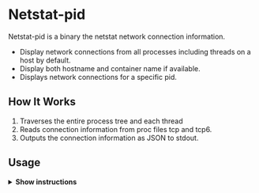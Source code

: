 # Netstat-pid 

Netstat-pid is a binary the netstat network connection information.

* Display network connections from all processes including threads on a host by default.
* Display both hostname and container name if available.
* Displays network connections for a specific pid.

## How It Works

1. Traverses the entire process tree and each thread 
2. Reads connection information from proc files tcp and tcp6.
3. Outputs the connection information as JSON to stdout.

## Usage

<details><summary><b>Show instructions</b></summary>

1. List connections for a specific PID:

    ```sh
    ./netstat-pid 1
    ```

2. List all connections from all process and threads:

    ```sh
    sudo ./netstat-pid
    ```
3. List all connection to file

    ```sh
    sudo ./netstat-pid > netstat-output.json
    ```
    
## Build


1. Fedora 22

    ```sh
    make build-fedora-32
    ```

2. Ubuntu 22.04

    ```sh
    make build-ubuntu-22.04
    ```
